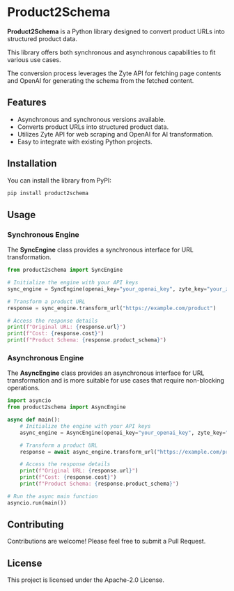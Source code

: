 # Product2Schema

**Product2Schema** is a Python library designed to convert product URLs into structured product data.

This library offers both synchronous and asynchronous capabilities to fit various use cases.

The conversion process leverages the Zyte API for fetching page contents and OpenAI for generating the schema from the fetched content.

## Features

- Asynchronous and synchronous versions available.
- Converts product URLs into structured product data.
- Utilizes Zyte API for web scraping and OpenAI for AI transformation.
- Easy to integrate with existing Python projects.

## Installation

You can install the library from PyPI:

```sh
pip install product2schema
```

## Usage

### Synchronous Engine

The **SyncEngine** class provides a synchronous interface for URL transformation.

```python
from product2schema import SyncEngine

# Initialize the engine with your API keys
sync_engine = SyncEngine(openai_key="your_openai_key", zyte_key="your_zyte_key")

# Transform a product URL
response = sync_engine.transform_url("https://example.com/product")

# Access the response details
print(f"Original URL: {response.url}")
print(f"Cost: {response.cost}")
print(f"Product Schema: {response.product_schema}")
```

### Asynchronous Engine

The **AsyncEngine** class provides an asynchronous interface for URL transformation and is more suitable for use cases that require non-blocking operations.

```python
import asyncio
from product2schema import AsyncEngine

async def main():
    # Initialize the engine with your API keys
    async_engine = AsyncEngine(openai_key="your_openai_key", zyte_key="your_zyte_key")

    # Transform a product URL
    response = await async_engine.transform_url("https://example.com/product")

    # Access the response details
    print(f"Original URL: {response.url}")
    print(f"Cost: {response.cost}")
    print(f"Product Schema: {response.product_schema}")

# Run the async main function
asyncio.run(main())
```

## Contributing

Contributions are welcome! Please feel free to submit a Pull Request.

## License

This project is licensed under the Apache-2.0 License.
